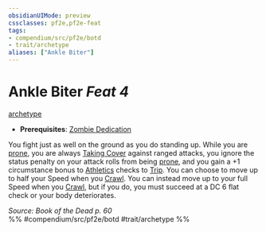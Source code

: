 ```yaml
---
obsidianUIMode: preview
cssclasses: pf2e,pf2e-feat
tags:
- compendium/src/pf2e/botd
- trait/archetype
aliases: ["Ankle Biter"]
---
```

# Ankle Biter  *Feat 4*  
[archetype](rules/traits/archetype.md "Archetype Feat Trait")  

- **Prerequisites**: [Zombie Dedication](compendium/feats/zombie-dedication-botd.md)

You fight just as well on the ground as you do standing up. While you are [prone](rules/conditions.md#Prone), you are always [Taking Cover](rules/actions/take-cover.md) against ranged attacks, you ignore the status penalty on your attack rolls from being [prone](rules/conditions.md#Prone), and you gain a +1 circumstance bonus to [Athletics](compendium/skills.md#Athletics) checks to [Trip](rules/actions/trip.md). You can choose to move up to half your Speed when you [Crawl](rules/actions/crawl.md). You can instead move up to your full Speed when you [Crawl](rules/actions/crawl.md), but if you do, you must succeed at a DC 6 flat check or your body deteriorates.

*Source: Book of the Dead p. 60*  
%% #compendium/src/pf2e/botd #trait/archetype %%